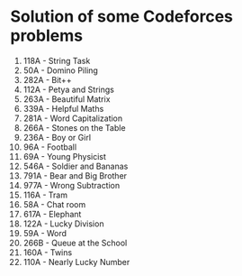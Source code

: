 # Solution of some Codeforces problems
1. 118A - String Task
2. 50A - Domino Piling
3. 282A - Bit++
4. 112A - Petya and Strings
5. 263A - Beautiful Matrix
6. 339A - Helpful Maths
7. 281A - Word Capitalization
8. 266A - Stones on the Table
9. 236A - Boy or Girl
10. 96A - Football
11. 69A - Young Physicist
12. 546A - Soldier and Bananas
13. 791A - Bear and Big Brother
14. 977A - Wrong Subtraction
15. 116A - Tram
16. 58A - Chat room
17. 617A - Elephant
18. 122A - Lucky Division
19. 59A - Word
20. 266B - Queue at the School
21. 160A - Twins
22. 110A - Nearly Lucky Number
